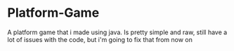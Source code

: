# Platform-Game
A platform game that i made using java. Is pretty simple and raw, still have a lot of issues with the code, but i'm going to fix that from now on
